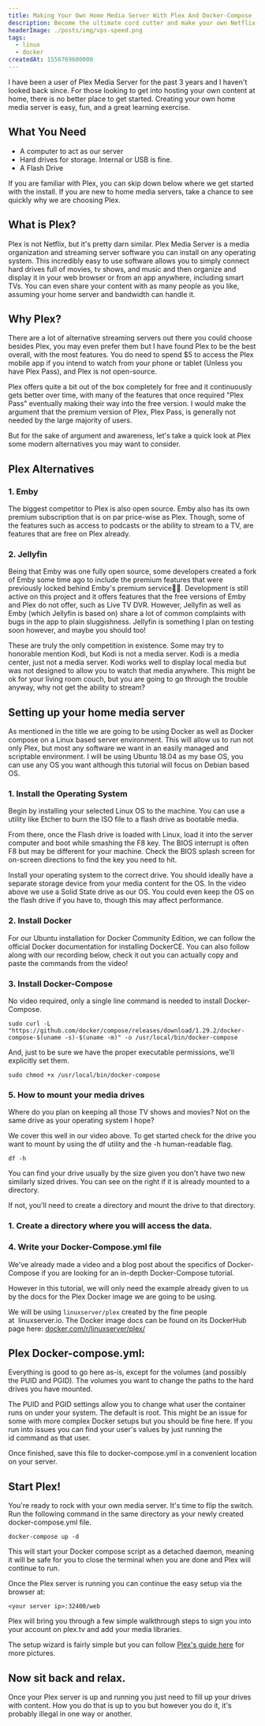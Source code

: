 ```yaml
---
title: Making Your Own Home Media Server With Plex And Docker-Compose
description: Become the ultimate cord cutter and make your own Netflix-like service at home with an old computer and Plex.
headerImage: ./posts/img/vps-speed.png
tags:
  - linux
  - docker
createdAt: 1556769600000
---
```


I have been a user of Plex Media Server for the past 3 years and I haven't looked back since. For those looking to get into hosting your own content at home, there is no better place to get started. Creating your own home media server is easy, fun, and a great learning exercise.

## What You Need

* A computer to act as our server
* Hard drives for storage. Internal or USB is fine.
* A Flash Drive

If you are familiar with Plex, you can skip down below where we get started with the install. If you are new to home media servers, take a chance to see quickly why we are choosing Plex.

## What is Plex?

Plex is not Netflix, but it's pretty darn similar. Plex Media Server is a media organization and streaming server software you can install on any operating system. This incredibly easy to use software allows you to simply connect hard drives full of movies, tv shows, and music and then organize and display it in your web browser or from an app anywhere, including smart TVs. You can even share your content with as many people as you like, assuming your home server and bandwidth can handle it.

## Why Plex?

There are a lot of alternative streaming servers out there you could choose besides Plex, you may even prefer them but I have found Plex to be the best overall, with the most features. You do need to spend $5 to access the Plex mobile app if you intend to watch from your phone or tablet (Unless you have Plex Pass), and Plex is not open-source.

Plex offers quite a bit out of the box completely for free and it continuously gets better over time, with many of the features that once required "Plex Pass" eventually making their way into the free version. I would make the argument that the premium version of Plex, Plex Pass, is generally not needed by the large majority of users.

But for the sake of argument and awareness, let's take a quick look at Plex some modern alternatives you may want to consider.

## Plex Alternatives

### 1. Emby
The biggest competitor to Plex is also open source. Emby also has its own premium subscription that is on par price-wise as Plex. Though, some of the features such as access to podcasts or the ability to stream to a TV, are features that are free on Plex already.

<nuxt-picture src="./posts/img/emby.png" fit="contain"></nuxt-picture>

### 2. Jellyfin
Being that Emby was one fully open source, some developers created a fork of Emby some time ago to include the premium features that were previously locked behind Emby's premium service🤷‍♂️. Development is still active on this project and it offers features that the free versions of Emby and Plex do not offer, such as Live TV DVR. However, Jellyfin as well as Emby (which Jellyfin is based on) share a lot of common complaints with bugs in the app to plain sluggishness. Jellyfin is something I plan on testing soon however, and maybe you should too!

<nuxt-picture src="./posts/img/jellyfin.png" fit="contain"></nuxt-picture>

These are truly the only competition in existence. Some may try to honorable mention Kodi, but Kodi is not a media server. Kodi is a media center, just not a media server. Kodi works well to display local media but was not designed to allow you to watch that media anywhere. This might be ok for your living room couch, but you are going to go through the trouble anyway, why not get the ability to stream?

## Setting up your home media server

As mentioned in the title we are going to be using Docker as well as Docker compose on a Linux based server environment. This will allow us to run not only Plex, but most any software we want in an easily managed and scriptable environment. I will be using Ubuntu 18.04 as my base OS, you can use any OS you want although this tutorial will focus on Debian based OS.

### 1. Install the Operating System
Begin by installing your selected Linux OS to the machine. You can use a utility like Etcher to burn the ISO file to a flash drive as bootable media.

From there, once the Flash drive is loaded with Linux, load it into the server computer and boot while smashing the F8 key. The BIOS interrupt is often F8 but may be different for your machine. Check the BIOS splash screen for on-screen directions to find the key you need to hit.

Install your operating system to the correct drive. You should ideally have a separate storage device from your media content for the OS. In the video above we use a Solid State drive as our OS. You could even keep the OS on the flash drive if you have to, though this may affect performance.

### 2. Install Docker
For our Ubuntu installation for Docker Community Edition, we can follow the official Docker documentation for installing DockerCE. You can also follow along with our recording below, check it out you can actually copy and paste the commands from the video!


### 3. Install Docker-Compose
No video required, only a single line command is needed to install Docker-Compose.

```shell
sudo curl -L "https://github.com/docker/compose/releases/download/1.29.2/docker-compose-$(uname -s)-$(uname -m)" -o /usr/local/bin/docker-compose
```

And, just to be sure we have the proper executable permissions, we'll explicitly set them.

```shell
sudo chmod +x /usr/local/bin/docker-compose
```

### 5. How to mount your media drives
Where do you plan on keeping all those TV shows and movies? Not on the same drive as your operating system I hope?

We cover this well in our video above. To get started check for the drive you want to mount by using the df utility and the -h human-readable flag.

```shell
df -h
```

<nuxt-picture src="./posts/img/df-utility.jpg" fit="contain"></nuxt-picture>

You can find your drive usually by the size given you don't have two new similarly sized drives. You can see on the right if it is already mounted to a directory.

If not, you'll need to create a directory and mount the drive to that directory.

### 1. Create a directory where you will access the data.

### 4. Write your Docker-Compose.yml file
We've already made a video and a blog post about the specifics of Docker-Compose if you are looking for an in-depth Docker-Compose tutorial.

<yt-video vid="exmBvjlZr7U"></yt-video>

However in this tutorial, we will only need the example already given to us by the docs for the Plex Docker image we are going to be using.

We will be using `linuxserver/plex` created by the fine people at  linuxserver.io. The Docker image docs can be found on its DockerHub page here: [docker.com/r/linuxserver/plex/](https://hub.docker.com/r/linuxserver/plex/)

## Plex Docker-compose.yml:

Everything is good to go here as-is, except for the volumes (and possibly the PUID and PGID). The volumes you want to change the paths to the hard drives you have mounted.

The PUID and PGID settings allow you to change what user the container runs on under your system. The default is root. This might be an issue for some with more complex Docker setups but you should be fine here. If you run into issues you can find your user's values by just running the id command as that user.

Once finished, save this file to docker-compose.yml in a convenient location on your server.

## Start Plex!
You're ready to rock with your own media server. It's time to flip the switch. Run the following command in the same directory as your newly created docker-compose.yml file.

`docker-compose up -d`

This will start your Docker compose script as a detached daemon, meaning it will be safe for you to close the terminal when you are done and Plex will continue to run.

Once the Plex server is running you can continue the easy setup via the browser at:

`<your server ip>:32400/web`

Plex will bring you through a few simple walkthrough steps to sign you into your account on plex.tv and add your media libraries.

The setup wizard is fairly simple but you can follow [Plex's guide here](https://support.plex.tv/articles/200288896-basic-setup-wizard/) for more pictures.

<nuxt-picture src="./posts/img/plex-setup.jpg" fit="contain"></nuxt-picture>

## Now sit back and relax.

Once your Plex server is up and running you just need to fill up your drives with content. How you do that is up to you but however you do it, it's probably illegal in one way or another.

